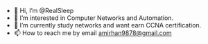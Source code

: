 - 👋 Hi, I’m @RealSleep
- 👀 I’m interested in Computer Networks and Automation.
- 🌱 I’m currently study networks and want earn CCNA certification.
- 📫 How to reach me by email amirhan9878@gmail.com

